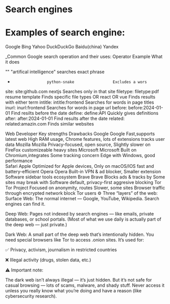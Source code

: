 # Search engines

# Examples of search engine:
Google
Bing
Yahoo
DuckDuckGo
Baidu(china)
Yandex

_Common Google search operation and their uses:
Operator            Example                       What it does

""                  "artifical intelligence"      searches exact phrase
-                    python-snake                 Excludes a wors
site:               site:github.com nextjs        Searches only in that site 
filetype:           filetype:pdf resume template  Finds specific file types 
OR                  react OR vue                  Finds results with either term
intitle:            intitle:frontend              Searches for words in page titles
inurl:              inurl:frontend                Searches for words in page url
before:             before:2024-01-01             Find resilts before the date 
define:             define:API                    Quickly gives definitions
after:              after:2024-01-01              Find results after the date
related:            related:amazin.com            Finds similar websites

Web         Developer       Key strengths                       Drawbacks
 Google     Google          Fast,supports latest web            High RAM usage,
 Chrome                     features, lots of extensions        tracks user data
 Mozilla    Mozilla         Privacy-focused, open source,       Slightly slower on
 FireFox                    customizeable                       heavy sites
 Microsoft  Microsoft       Built on Chromium,integrates        Some tracking concern
 Edge                       with Windows, good performance  
 Safari     Apple           Optimized for Apple devices,        Only on macOS/IOS
                            fast and battery-efficient
 Opera     Opera            Built-in VPN & ad blocker,          Smaller extension
           Software         sidebar tools                       ecosystem
 Brave     Brave            Blocks ads & tracks by              Some sites may break with
           Software         default, privacy-first              aggresive blocking
 Tor       Tor Project      Focused on anonymity, routes        Slower, some sites
 Browser                    traffic through encrypted network   block Tor users
⚙️ Three “layers” of the web:
Surface Web: The normal internet — Google, YouTube, Wikipedia. Search engines can find it.

Deep Web: Pages not indexed by search engines — like emails, private databases, or school portals. (Most of what we use daily is actually part of the deep web — just private.)

Dark Web: A small part of the deep web that’s intentionally hidden. You need special browsers like Tor to access .onion sites. It’s used for:

✅ Privacy, activism, journalism in restricted countries

❌ Illegal activity (drugs, stolen data, etc.)

⚠️ Important note:

The dark web isn’t always illegal — it’s just hidden.
But it’s not safe for casual browsing — lots of scams, malware, and shady stuff.
Never access it unless you really know what you’re doing and have a reason (like cybersecurity research).
